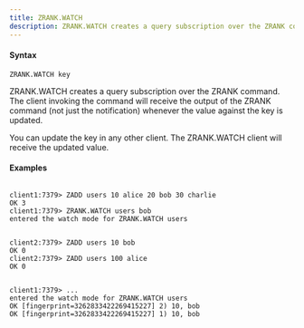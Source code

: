 ```yaml
---
title: ZRANK.WATCH
description: ZRANK.WATCH creates a query subscription over the ZRANK command
---
```


<!-- This file is automatically generated. Any modifications made directly to this file
  may be overwritten. For more details on how this file is generated and how to use
  the related commands, refer to the documentation available in the `internal/cmd/cmd_*.go` files.
-->

#### Syntax

```
ZRANK.WATCH key
```


ZRANK.WATCH creates a query subscription over the ZRANK command. The client invoking the command
will receive the output of the ZRANK command (not just the notification) whenever the value against
the key is updated.

You can update the key in any other client. The ZRANK.WATCH client will receive the updated value.
	

#### Examples

```

client1:7379> ZADD users 10 alice 20 bob 30 charlie
OK 3
client1:7379> ZRANK.WATCH users bob
entered the watch mode for ZRANK.WATCH users


client2:7379> ZADD users 10 bob
OK 0
client2:7379> ZADD users 100 alice
OK 0


client1:7379> ...
entered the watch mode for ZRANK.WATCH users
OK [fingerprint=3262833422269415227] 2) 10, bob
OK [fingerprint=3262833422269415227] 1) 10, bob
	
```
